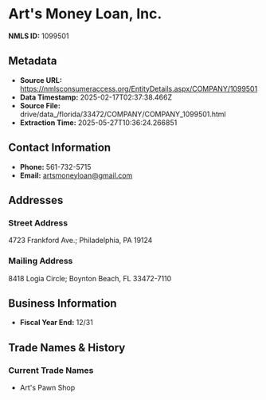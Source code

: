 # Art's Money Loan, Inc.

**NMLS ID:** 1099501

## Metadata
- **Source URL:** https://nmlsconsumeraccess.org/EntityDetails.aspx/COMPANY/1099501
- **Data Timestamp:** 2025-02-17T02:37:38.466Z
- **Source File:** drive/data_/florida/33472/COMPANY/COMPANY_1099501.html
- **Extraction Time:** 2025-05-27T10:36:24.266851

## Contact Information
- **Phone:** 561-732-5715
- **Email:** artsmoneyloan@gmail.com

## Addresses
### Street Address
4723 Frankford Ave.; Philadelphia, PA 19124

### Mailing Address
8418 Logia Circle; Boynton Beach, FL 33472-7110

## Business Information
- **Fiscal Year End:** 12/31

## Trade Names & History
### Current Trade Names
- Art's Pawn Shop
